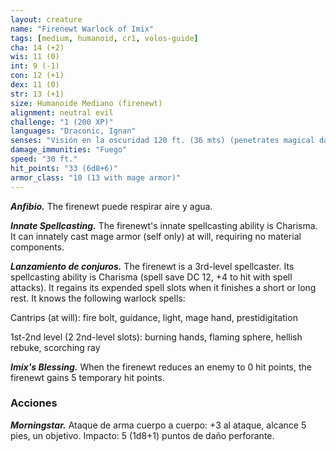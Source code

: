 ```yaml
---
layout: creature
name: "Firenewt Warlock of Imix"
tags: [medium, humanoid, cr1, volos-guide]
cha: 14 (+2)
wis: 11 (0)
int: 9 (-1)
con: 12 (+1)
dex: 11 (0)
str: 13 (+1)
size: Humanoide Mediano (firenewt)
alignment: neutral evil
challenge: "1 (200 XP)"
languages: "Draconic, Ignan"
senses: "Visión en la oscuridad 120 ft. (36 mts) (penetrates magical darkness)"
damage_immunities: "Fuego"
speed: "30 ft."
hit_points: "33 (6d8+6)"
armor_class: "10 (13 with mage armor)"
---
```


***Anfibio.*** The firenewt puede respirar aire y agua.

***Innate Spellcasting.*** The firenewt's innate spellcasting ability is Charisma. It can innately cast mage armor (self only) at will, requiring no material components.

***Lanzamiento de conjuros.*** The firenewt is a 3rd-level spellcaster. Its spellcasting ability is Charisma (spell save DC 12, +4 to hit with spell attacks). It regains its expended spell slots when it finishes a short or long rest. It knows the following warlock spells:

Cantrips (at will): fire bolt, guidance, light, mage hand, prestidigitation

1st-2nd level (2 2nd-level slots): burning hands, flaming sphere, hellish rebuke, scorching ray

***Imix's Blessing.*** When the firenewt reduces an enemy to 0 hit points, the firenewt gains 5 temporary hit points.

### Acciones

***Morningstar.*** Ataque de arma cuerpo a cuerpo: +3 al ataque, alcance 5 pies, un objetivo. Impacto: 5 (1d8+1) puntos de daño perforante.